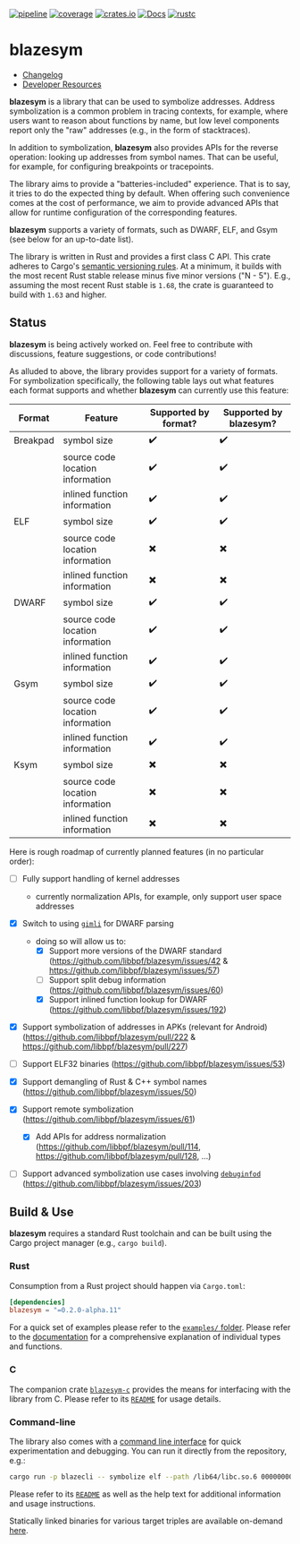 [![pipeline](https://github.com/libbpf/blazesym/actions/workflows/test.yml/badge.svg?branch=main)](https://github.com/libbpf/blazesym/actions/workflows/test.yml)
[![coverage](https://codecov.io/gh/libbpf/blazesym/branch/main/graph/badge.svg)](https://codecov.io/gh/libbpf/blazesym)
[![crates.io](https://img.shields.io/crates/v/blazesym.svg)](https://crates.io/crates/blazesym)
[![Docs](https://docs.rs/blazesym/badge.svg)](https://docs.rs/blazesym)
[![rustc](https://img.shields.io/badge/rustc-1.65+-blue.svg)](https://blog.rust-lang.org/2022/11/03/Rust-1.65.0.html)

# blazesym

- [Changelog](CHANGELOG.md)
- [Developer Resources](README-devel.md)

**blazesym** is a library that can be used to symbolize addresses. Address
symbolization is a common problem in tracing contexts, for example, where users
want to reason about functions by name, but low level components report only the
"raw" addresses (e.g., in the form of stacktraces).

In addition to symbolization, **blazesym** also provides APIs for the reverse
operation: looking up addresses from symbol names. That can be useful, for
example, for configuring breakpoints or tracepoints.

The library aims to provide a "batteries-included" experience. That is to say,
it tries to do the expected thing by default. When offering such convenience
comes at the cost of performance, we aim to provide advanced APIs that allow for
runtime configuration of the corresponding features.

**blazesym** supports a variety of formats, such as DWARF, ELF, and Gsym (see
below for an up-to-date list).

The library is written in Rust and provides a first class C API. This crate
adheres to Cargo's [semantic versioning rules][cargo-semver]. At a minimum, it
builds with the most recent Rust stable release minus five minor versions ("N -
5"). E.g., assuming the most recent Rust stable is `1.68`, the crate is
guaranteed to build with `1.63` and higher.


## Status
**blazesym** is being actively worked on. Feel free to contribute with
discussions, feature suggestions, or code contributions!

As alluded to above, the library provides support for a variety of formats. For
symbolization specifically, the following table lays out what features each
format supports and whether **blazesym** can currently use this feature:

| Format        | Feature                          | Supported by format?     | Supported by blazesym?   |
| ------------- | -------------------------------- | ------------------------ | ------------------------ |
| Breakpad      | symbol size                      | :heavy_check_mark:       | :heavy_check_mark:       |
|               | source code location information | :heavy_check_mark:       | :heavy_check_mark:       |
|               | inlined function information     | :heavy_check_mark:       | :heavy_check_mark:       |
| ELF           | symbol size                      | :heavy_check_mark:       | :heavy_check_mark:       |
|               | source code location information | :heavy_multiplication_x: | :heavy_multiplication_x: |
|               | inlined function information     | :heavy_multiplication_x: | :heavy_multiplication_x: |
| DWARF         | symbol size                      | :heavy_check_mark:       | :heavy_check_mark:       |
|               | source code location information | :heavy_check_mark:       | :heavy_check_mark:       |
|               | inlined function information     | :heavy_check_mark:       | :heavy_check_mark:       |
| Gsym          | symbol size                      | :heavy_check_mark:       | :heavy_check_mark:       |
|               | source code location information | :heavy_check_mark:       | :heavy_check_mark:       |
|               | inlined function information     | :heavy_check_mark:       | :heavy_check_mark:       |
| Ksym          | symbol size                      | :heavy_multiplication_x: | :heavy_multiplication_x: |
|               | source code location information | :heavy_multiplication_x: | :heavy_multiplication_x: |
|               | inlined function information     | :heavy_multiplication_x: | :heavy_multiplication_x: |


Here is rough roadmap of currently planned features (in no particular order):

- [ ] Fully support handling of kernel addresses
  - currently normalization APIs, for example, only support user space addresses
- [x] Switch to using [`gimli`](https://crates.io/crates/gimli) for DWARF parsing
  - doing so will allow us to:
    - [x] Support more versions of the DWARF standard (https://github.com/libbpf/blazesym/issues/42 & https://github.com/libbpf/blazesym/issues/57)
    - [ ] Support split debug information (https://github.com/libbpf/blazesym/issues/60)
    - [x] Support inlined function lookup for DWARF (https://github.com/libbpf/blazesym/issues/192)
- [x] Support symbolization of addresses in APKs (relevant for Android) (https://github.com/libbpf/blazesym/pull/222 & https://github.com/libbpf/blazesym/pull/227)
- [ ] Support ELF32 binaries (https://github.com/libbpf/blazesym/issues/53)
- [x] Support demangling of Rust & C++ symbol names (https://github.com/libbpf/blazesym/issues/50)
- [x] Support remote symbolization (https://github.com/libbpf/blazesym/issues/61)
  - [x] Add APIs for address normalization (https://github.com/libbpf/blazesym/pull/114, https://github.com/libbpf/blazesym/pull/128, ...)
- [ ] Support advanced symbolization use cases involving [`debuginfod`](https://sourceware.org/elfutils/Debuginfod.html) (https://github.com/libbpf/blazesym/issues/203)


## Build & Use
**blazesym** requires a standard Rust toolchain and can be built using the Cargo
project manager (e.g., `cargo build`).

### Rust
Consumption from a Rust project should happen via `Cargo.toml`:
```toml
[dependencies]
blazesym = "=0.2.0-alpha.11"
```

For a quick set of examples please refer to the [`examples/` folder](examples/).
Please refer to the [documentation](https://docs.rs/blazesym) for a
comprehensive explanation of individual types and functions.


### C
The companion crate [`blazesym-c`](capi/) provides the means for interfacing
with the library from C. Please refer to its [`README`](capi/README.md) for
usage details.


### Command-line
The library also comes with a [command line interface](cli/) for quick
experimentation and debugging. You can run it directly from the
repository, e.g.:
```sh
cargo run -p blazecli -- symbolize elf --path /lib64/libc.so.6 00000000000caee1
```

Please refer to its [`README`](cli/README.md) as well as the help text
for additional information and usage instructions.

Statically linked binaries for various target triples are available on-demand
[here][blazecli-bins].


[blazecli-bins]: https://github.com/libbpf/blazesym/actions/workflows/build.yml
[cargo-semver]: https://doc.rust-lang.org/cargo/reference/resolver.html#semver-compatibility
